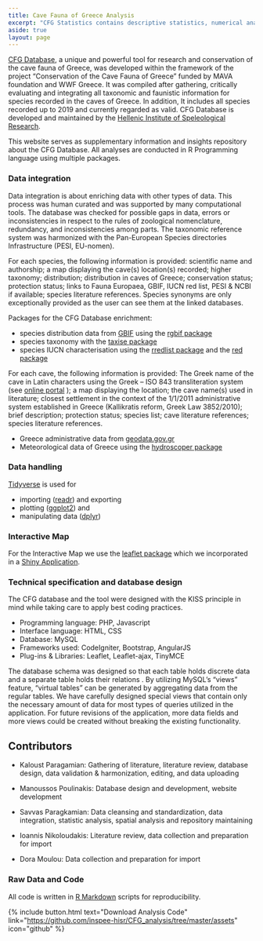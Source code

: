 ```yaml
---
title: Cave Fauna of Greece Analysis
excerpt: "CFG Statistics contains descriptive statistics, numerical analysis and spatial analysis for the Cave Fauna of Greece Database."
aside: true
layout: page
---
```


[CFG Database](https://database.inspee.gr), a unique and powerful tool for research and conservation of the cave fauna of Greece, was developed within the framework of the project “Conservation of the Cave Fauna of Greece” funded by MAVA foundation and WWF Greece. It was compiled after gathering, critically evaluating and integrating all taxonomic and faunistic information for species recorded in the caves of Greece. In addition, It includes all species recorded up to 2019 and currently regarded as valid. CFG Database is developed and maintained by the [Hellenic Institute of Speleological Research](https://www.inspee.gr).

This website serves as supplementary information and insights repository about the CFG Database. All analyses are conducted in R Programming language using multiple packages.

### Data integration

Data integration is about enriching data with other types of data. This process was human curated and was supported by many computational tools. The database was checked for possible gaps in data, errors or inconsistencies in respect to the rules of zoological nomenclature, redundancy, and inconsistencies among parts. The taxonomic reference system was harmonized with the Pan-European Species directories Infrastructure (PESI, EU-nomen).

For each species, the following information is provided: scientific name and authorship; a map displaying the cave(s) location(s) recorded; higher taxonomy; distribution; distribution in caves of Greece; conservation status; protection status; links to Fauna Europaea, GBIF, IUCN red list, PESI & NCBI if available; species literature references. Species synonyms are only exceptionally provided as the user can see them at the linked databases.

Packages for the CFG Database enrichment:

* species distribution data from [GBIF](https://www.gbif.org) using the [rgbif package](https://www.gbif.org/tool/81747/rgbif)
* species taxonomy with the [taxise package](https://www.ncbi.nlm.nih.gov/pmc/articles/PMC3901538/)
* species IUCN characterisation using the [rredlist package](https://docs.ropensci.org/rredlist/) and the [red package](https://www.ncbi.nlm.nih.gov/pmc/articles/PMC5665006/)

For each cave, the following information is provided: The Greek name of the cave in Latin characters using the Greek – ISO 843 transliteration system (see [online portal](http://www.passport.gov.gr/elot-743.html) ); a map displaying the location; the cave name(s) used in literature; closest settlement in the context of the 1/1/2011 administrative system established in Greece (Kallikratis reform, Greek Law 3852/2010); brief description; protection status; species list; cave literature references; species literature references.

* Greece administrative data from [geodata.gov.gr](http://geodata.gov.gr/en/dataset?tags=administrative+units)
* Meteorological data of Greece using the [hydroscoper package](https://ropensci.github.io/hydroscoper/)

### Data handling

[Tidyverse](https://www.tidyverse.org) is used for 

* importing ([readr](https://readr.tidyverse.org)) and exporting
* plotting ([ggplot2](https://ggplot2.tidyverse.org)) and 
* manipulating data ([dplyr](https://dplyr.tidyverse.org))

### Interactive Map

For the Interactive Map we use the [leaflet package](https://rstudio.github.io/leaflet/) which we incorporated in a [Shiny Application](https://www.shinyapps.io).

### Technical specification and database design

The CFG database and the tool were designed with the KISS principle in mind while taking care to apply best coding practices.

* Programming language: PHP, Javascript
* Interface language: HTML, CSS
* Database: MySQL
* Frameworks used: CodeIgniter, Bootstrap, AngularJS
* Plug-ins & Libraries: Leaflet, Leaflet-ajax, TinyMCE

The database schema was designed so that each table holds discrete data and a separate table holds their relations . By utilizing MySQL’s “views” feature, “virtual tables” can be generated by aggregating data from the regular tables. We have carefully designed special views that contain only the necessary amount of data for most types of queries utilized in the application. For future revisions of the application, more data fields and more views could be created without breaking the existing functionality.

## Contributors

- Kaloust Paragamian: Gathering of literature, literature review, database design, data validation & harmonization, editing, and data uploading

- Manoussos Poulinakis: Database design and development, website development

- Savvas Paragkamian: Data cleansing and standardization, data integration, statistic analysis, spatial analysis and repository maintaining

- Ioannis Nikoloudakis: Literature review, data collection and preparation for import 

- Dora Moulou: Data collection and preparation for import

### Raw Data and Code

All code is written in [R Markdown](https://rmarkdown.rstudio.com) scripts for reproducibility. 

{% include button.html text="Download Analysis Code" link="https://github.com/inspee-hisr/CFG_analysis/tree/master/assets" icon="github" %}





